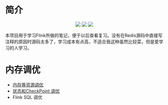 
# 简介

<p align="center"><a title="小令童鞋" target="_blank" href="https://github.com/zeekling/flink_book"><img src="https://img.shields.io/github/last-commit/zeekling/redis_book.svg?style=flat-square&color=FF9900"></a>
<a title="GitHub repo size in bytes" target="_blank" href="https://github.com/zeekling/redis_book"><img src="https://img.shields.io/github/repo-size/zeekling/redis_book.svg?style=flat-square"></a>
<a title="Hits" target="_blank" href="https://github.com/zeekling/hits"><img src="https://hits.b3log.org/zeekling/redis_book.svg"></a></p>

本项目用于学习Flink所做的笔记，便于以后查看复习。没有在Redis源码中直接写注释的原因时源码太多了，学习成本有点高，不适合我这种虽然比较菜，但是爱学习的人学习。

# 内存调优

- [内存等资源调优](./调优/Resource.md)
- [状态和CheckPoint 调优](./调优/CheckPoint.md)
- Flink SQL 调优

